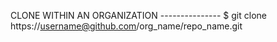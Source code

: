 CLONE WITHIN AN ORGANIZATION ---------------
$ git clone https://username@github.com/org_name/repo_name.git
